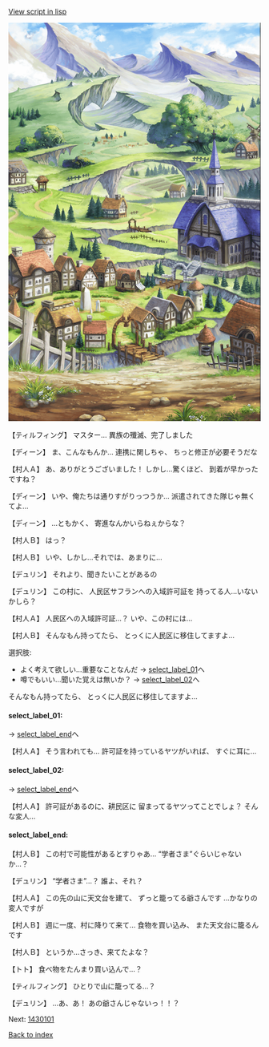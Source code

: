 [View script in lisp](../scripts/1421003.txt)

![004_outland.png](../images/backgrounds/004_outland.png)

【ティルフィング】
マスター…
異族の殲滅、完了しました

【ディーン】
ま、こんなもんか…
連携に関しちゃ、
ちっと修正が必要そうだな

【村人Ａ】
あ、ありがとうございました！
しかし…驚くほど、
到着が早かったですね？

【ディーン】
いや、俺たちは通りすがりっつうか…
派遣されてきた隊じゃ無くてよ…

【ディーン】
…ともかく、
寄進なんかいらねぇからな？

【村人Ｂ】
はっ？

【村人Ｂ】
いや、しかし…それでは、あまりに…

【デュリン】
それより、聞きたいことがあるの

【デュリン】
この村に、
人民区サフランへの入域許可証を
持ってる人…いないかしら？

【村人Ａ】
人民区への入域許可証…？
いや、この村には…

【村人Ｂ】
そんなもん持ってたら、
とっくに人民区に移住してますよ…

選択肢:
- よく考えて欲しい…重要なことなんだ → [select_label_01](#select_label_01)へ
- 噂でもいい…聞いた覚えは無いか？ → [select_label_02](#select_label_02)へ

そんなもん持ってたら、
とっくに人民区に移住してますよ…

#### select_label_01:
 → [select_label_end](#select_label_end)へ

【村人Ａ】
そう言われても…
許可証を持っているヤツがいれば、
すぐに耳に…

#### select_label_02:
 → [select_label_end](#select_label_end)へ

【村人Ａ】
許可証があるのに、耕民区に
留まってるヤツってことでしょ？
そんな変人…

#### select_label_end:

【村人Ｂ】
この村で可能性があるとすりゃあ…
“学者さま”ぐらいじゃないか…？

【デュリン】
“学者さま”…？
誰よ、それ？

【村人Ａ】
この先の山に天文台を建て、
ずっと籠ってる爺さんです
…かなりの変人ですが

【村人Ｂ】
週に一度、村に降りて来て…
食物を買い込み、
また天文台に籠るんです

【村人Ｂ】
というか…さっき、来てたよな？

【トト】
食べ物をたんまり買い込んで…？

【ティルフィング】
ひとりで山に籠ってる…？

【デュリン】
…あ、あ！
あの爺さんじゃないっ！！？

Next: [1430101](1430101.md)

[Back to index](index.md)
